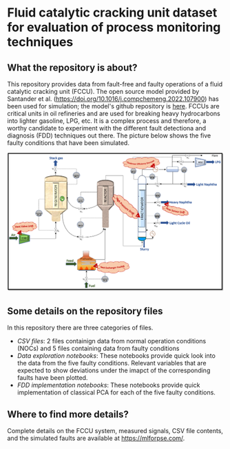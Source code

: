 # Fluid catalytic cracking unit dataset for evaluation of process monitoring techniques

## What the repository is about?
This repository provides data from fault-free and faulty operations of a fluid catalytic cracking unit (FCCU). The open source model provided by Santander et al. (https://doi.org/10.1016/j.compchemeng.2022.107900) has been used for simulation; the model's github repository is [here](https://github.com/Baldea-Group/FCC-Fractionator). FCCUs are critical units in oil refineries and are used for breaking heavy hydrocarbons into lighter gasoline, LPG, etc. It is a complex process and therefore, a worthy candidate to experiment with the different fault detectiona and diagnosis (FDD) techniques out there. The picture below shows the five faulty conditions that have been simulated.

![](/Faults_PFD.png)

## Some details on the repository files
In this repository there are three categories of files.
- *CSV files*: 2 files containign data from normal operation conditions (NOCs) and 5 files containing data from faulty conditions
- *Data exploration notebooks*: These notebooks provide quick look into the data from the five faulty conditions. Relevant variables that are expected to show deviations under the imapct of the corresponding faults have been plotted.
- *FDD implementation notebooks*: These notebooks provide quick implementation of classical PCA for each of the five faulty conditions.

## Where to find more details?
Complete details on the FCCU system, measured signals, CSV file contents, and the simulated faults are available at https://mlforpse.com/. 





